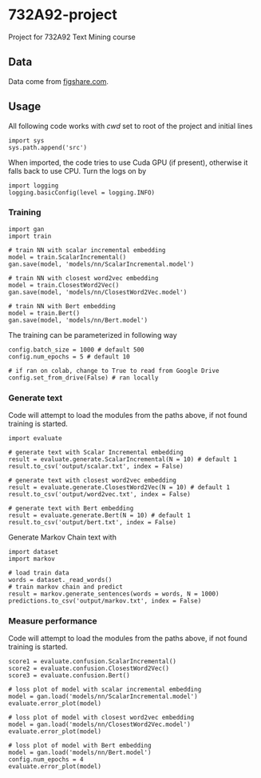 # 732A92-project
Project for 732A92 Text Mining course

## Data

Data come from [figshare.com](https://figshare.com/articles/Cyberbullying_datasets/12423407).

## Usage

All following code works with *cwd* set to root of the project and initial lines

```{python}
import sys
sys.path.append('src')
```

When imported, the code tries to use Cuda GPU (if present), otherwise it
falls back to use CPU. Turn the logs on by

```{python}
import logging
logging.basicConfig(level = logging.INFO)
```

### Training

```{python}
import gan
import train

# train NN with scalar incremental embedding
model = train.ScalarIncremental()
gan.save(model, 'models/nn/ScalarIncremental.model')
```

```{python}
# train NN with closest word2vec embedding
model = train.ClosestWord2Vec()
gan.save(model, 'models/nn/ClosestWord2Vec.model')
```

```{python}
# train NN with Bert embedding
model = train.Bert()
gan.save(model, 'models/nn/Bert.model')
```

The training can be parameterized in following way

```{python}
config.batch_size = 1000 # default 500
config.num_epochs = 5 # default 10

# if ran on colab, change to True to read from Google Drive
config.set_from_drive(False) # ran locally
```

### Generate text

Code will attempt to load the modules from the paths
above, if not found training is started.

```{python}
import evaluate

# generate text with Scalar Incremental embedding
result = evaluate.generate.ScalarIncremental(N = 10) # default 1
result.to_csv('output/scalar.txt', index = False)
```

```{python}
# generate text with closest word2vec embedding
result = evaluate.generate.ClosestWord2Vec(N = 10) # default 1
result.to_csv('output/word2vec.txt', index = False)
```

```{python}
# generate text with Bert embedding
result = evaluate.generate.Bert(N = 10) # default 1
result.to_csv('output/bert.txt', index = False)
```

Generate Markov Chain text with

```{python}
import dataset
import markov

# load train data
words = dataset._read_words()
# train markov chain and predict
result = markov.generate_sentences(words = words, N = 1000)
predictions.to_csv('output/markov.txt', index = False)
```

### Measure performance

Code will attempt to load the modules from the paths
above, if not found training is started.

```{python}
score1 = evaluate.confusion.ScalarIncremental()
score2 = evaluate.confusion.ClosestWord2Vec()
score3 = evaluate.confusion.Bert()
```

```{python}
# loss plot of model with scalar incremental embedding
model = gan.load('models/nn/ScalarIncremental.model')
evaluate.error_plot(model)
```

```{python}
# loss plot of model with closest word2vec embedding
model = gan.load('models/nn/ClosestWord2Vec.model')
evaluate.error_plot(model)
```

```{python}
# loss plot of model with Bert embedding
model = gan.load('models/nn/Bert.model')
config.num_epochs = 4
evaluate.error_plot(model)
```
